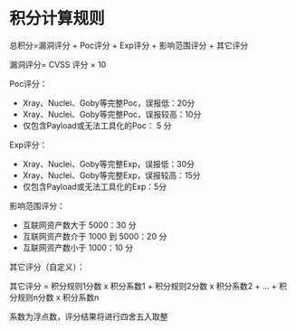 # 积分计算规则

总积分=漏洞评分 + Poc评分 + Exp评分 + 影响范围评分 + 其它评分

漏洞评分= CVSS 评分 × 10

Poc评分：

- Xray、Nuclei、Goby等完整Poc，误报低：20分
- Xray、Nuclei、Goby等完整Poc，误报较高：10分
- 仅包含Payload或无法工具化的Poc： 5 分
    
Exp评分：

- Xray、Nuclei、Goby等完整Exp，误报低：30分
- Xray、Nuclei、Goby等完整Exp，误报较高：15分
- 仅包含Payload或无法工具化的Exp：5分
   
影响范围评分：

- 互联网资产数大于 5000：30 分
- 互联网资产数介于 1000 到 5000：20 分
- 互联网资产数小于 1000：10 分

其它评分（自定义）：

其它评分 = 积分规则1分数 x 积分系数1 + 积分规则2分数 x 积分系数2 + ... + 积分规则n分数 x 积分系数n

系数为浮点数，评分结果将进行四舍五入取整
